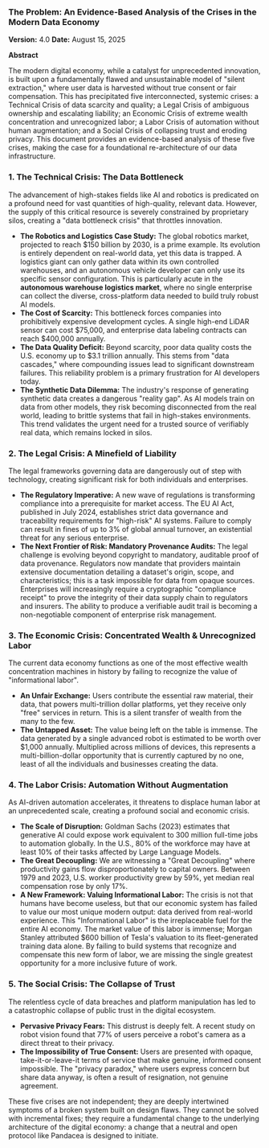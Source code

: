 ### **The Problem: An Evidence-Based Analysis of the Crises in the Modern Data Economy**

**Version:** 4.0 **Date:** August 15, 2025

**Abstract**

The modern digital economy, while a catalyst for unprecedented innovation, is built upon a fundamentally flawed and unsustainable model of "silent extraction," where user data is harvested without true consent or fair compensation. This has precipitated five interconnected, systemic crises: a Technical Crisis of data scarcity and quality; a Legal Crisis of ambiguous ownership and escalating liability; an Economic Crisis of extreme wealth concentration and unrecognized labor; a Labor Crisis of automation without human augmentation; and a Social Crisis of collapsing trust and eroding privacy. This document provides an evidence-based analysis of these five crises, making the case for a foundational re-architecture of our data infrastructure.

### **1\. The Technical Crisis: The Data Bottleneck**

The advancement of high-stakes fields like AI and robotics is predicated on a profound need for vast quantities of high-quality, relevant data. However, the supply of this critical resource is severely constrained by proprietary silos, creating a "data bottleneck crisis" that throttles innovation.

* **The Robotics and Logistics Case Study:** The global robotics market, projected to reach $150 billion by 2030, is a prime example. Its evolution is entirely dependent on real-world data, yet this data is trapped. A logistics giant can only gather data within its own controlled warehouses, and an autonomous vehicle developer can only use its specific sensor configuration. This is particularly acute in the **autonomous warehouse logistics market**, where no single enterprise can collect the diverse, cross-platform data needed to build truly robust AI models.  
* **The Cost of Scarcity:** This bottleneck forces companies into prohibitively expensive development cycles. A single high-end LiDAR sensor can cost $75,000, and enterprise data labeling contracts can reach $400,000 annually.  
* **The Data Quality Deficit:** Beyond scarcity, poor data quality costs the U.S. economy up to $3.1 trillion annually. This stems from "data cascades," where compounding issues lead to significant downstream failures. This reliability problem is a primary frustration for AI developers today.  
* **The Synthetic Data Dilemma:** The industry's response of generating synthetic data creates a dangerous "reality gap". As AI models train on data from other models, they risk becoming disconnected from the real world, leading to brittle systems that fail in high-stakes environments. This trend validates the urgent need for a trusted source of verifiably real data, which remains locked in silos.

### **2\. The Legal Crisis: A Minefield of Liability**

The legal frameworks governing data are dangerously out of step with technology, creating significant risk for both individuals and enterprises.

* **The Regulatory Imperative:** A new wave of regulations is transforming compliance into a prerequisite for market access. The EU AI Act, published in July 2024, establishes strict data governance and traceability requirements for "high-risk" AI systems. Failure to comply can result in fines of up to 3% of global annual turnover, an existential threat for any serious enterprise.  
* **The Next Frontier of Risk: Mandatory Provenance Audits:** The legal challenge is evolving beyond copyright to mandatory, auditable proof of data provenance. Regulators now mandate that providers maintain extensive documentation detailing a dataset's origin, scope, and characteristics; this is a task impossible for data from opaque sources. Enterprises will increasingly require a cryptographic "compliance receipt" to prove the integrity of their data supply chain to regulators and insurers. The ability to produce a verifiable audit trail is becoming a non-negotiable component of enterprise risk management.

### **3\. The Economic Crisis: Concentrated Wealth & Unrecognized Labor**

The current data economy functions as one of the most effective wealth concentration machines in history by failing to recognize the value of "informational labor".

* **An Unfair Exchange:** Users contribute the essential raw material, their data, that powers multi-trillion dollar platforms, yet they receive only "free" services in return. This is a silent transfer of wealth from the many to the few.  
* **The Untapped Asset:** The value being left on the table is immense. The data generated by a single advanced robot is estimated to be worth over $1,000 annually. Multiplied across millions of devices, this represents a multi-billion-dollar opportunity that is currently captured by no one, least of all the individuals and businesses creating the data.

### **4\. The Labor Crisis: Automation Without Augmentation**

As AI-driven automation accelerates, it threatens to displace human labor at an unprecedented scale, creating a profound social and economic crisis.

* **The Scale of Disruption:** Goldman Sachs (2023) estimates that generative AI could expose work equivalent to 300 million full-time jobs to automation globally. In the U.S., 80% of the workforce may have at least 10% of their tasks affected by Large Language Models.  
* **The Great Decoupling:** We are witnessing a "Great Decoupling" where productivity gains flow disproportionately to capital owners. Between 1979 and 2023, U.S. worker productivity grew by 59%, yet median real compensation rose by only 17%.  
* **A New Framework: Valuing Informational Labor:** The crisis is not that humans have become useless, but that our economic system has failed to value our most unique modern output: data derived from real-world experience. This "Informational Labor" is the irreplaceable fuel for the entire AI economy. The market value of this labor is immense; Morgan Stanley attributed $600 billion of Tesla's valuation to its fleet-generated training data alone. By failing to build systems that recognize and compensate this new form of labor, we are missing the single greatest opportunity for a more inclusive future of work.

### **5\. The Social Crisis: The Collapse of Trust**

The relentless cycle of data breaches and platform manipulation has led to a catastrophic collapse of public trust in the digital ecosystem.

* **Pervasive Privacy Fears:** This distrust is deeply felt. A recent study on robot vision found that 77% of users perceive a robot's camera as a direct threat to their privacy.  
* **The Impossibility of True Consent:** Users are presented with opaque, take-it-or-leave-it terms of service that make genuine, informed consent impossible. The "privacy paradox," where users express concern but share data anyway, is often a result of resignation, not genuine agreement.

These five crises are not independent; they are deeply intertwined symptoms of a broken system built on design flaws. They cannot be solved with incremental fixes; they require a fundamental change to the underlying architecture of the digital economy: a change that a neutral and open protocol like Pandacea is designed to initiate.


